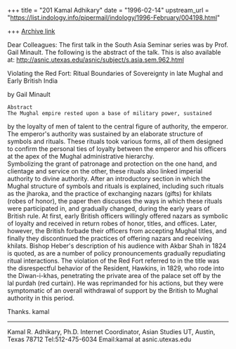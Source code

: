 +++
title = "201 Kamal Adhikary"
date = "1996-02-14"
upstream_url = "https://list.indology.info/pipermail/indology/1996-February/004198.html"

+++
[Archive link](https://list.indology.info/pipermail/indology/1996-February/004198.html)


Dear Colleagues:
	The first talk in the South Asia Seminar series was by Prof. Gail 
Minault.  The following is the abstract of the talk.  This is also 
available at:
http://asnic.utexas.edu/asnic/subject/s.asia.sem.962.html


Violating the Red Fort:  Ritual Boundaries of Sovereignty in late Mughal 
and Early British India 

by Gail Minault

	Abstract 
	The Mughal empire rested upon a base of military power, sustained 
by the loyalty of men of talent to the central figure of authority, the 
emperor.  The emperor's authority was sustained by an elaborate structure 
of symbols and rituals.  These rituals took various forms, all of them 
designed to confirm the personal ties of loyalty between the emperor and 
his officers at the apex of the Mughal administrative hierarchy.  
Symbolizing the grant of patronage and protection on the one hand, and 
clientage and service on the other, these rituals also linked imperial 
authority to divine authority.
	After an introductory section in which the Mughal structure of 
symbols and rituals is explained, including such rituals as the jharoka, 
and the practice of exchanging nazars (gifts) for khilats (robes of 
honor), the paper then discusses the ways in which these rituals were 
participated in, and gradually changed, during the early years of British 
rule.  At first, early British officers willingly offered nazars as 
symbolic of loyalty and received in return robes of honor, titles, and 
offices.  Later, however, the British forbade their officers from 
accepting Mughal titles, and finally they discontinued the practices of 
offering nazars and receiving khilats.  Bishop Heber's description of his 
audience with Akbar Shah in 1824 is quoted, as are a number of policy 
pronouncements gradually repudiating ritual interactions.  The violation 
of the Red Fort referred to in the title was the disrespectful behavior 
of the Resident, Hawkins, in 1829, who rode into the Diwan-i-khas, 
penetrating the private area of the palace set off by the lal purdah (red 
curtain).  He was reprimanded for his actions, but they were symptomatic 
of an overall withdrawal of support by the British to Mughal authority in 
this period.



Thanks.
kamal
_______________
Kamal R. Adhikary, Ph.D.
Internet Coordinator, Asian Studies
UT, Austin, Texas 78712
Tel:512-475-6034
Email:kamal at asnic.utexas.edu





